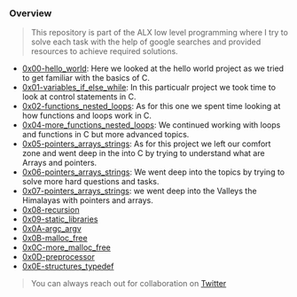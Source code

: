 ### Overview 
> This repository is part of the ALX low level programming where I try to solve each task with the help of google searches and provided resources to achieve required solutions.

- [0x00-hello_world](https://github.com/Arnoldmn/alx-low_level_programming/tree/master/0x00-hello_world): Here we looked at the hello world project as we tried to get familiar with the basics of C.
- [0x01-variables_if_else_while](https://github.com/Arnoldmn/alx-low_level_programming/tree/master/0x01-variables_if_else_while): In this particualr project we took time to look at control statements in C.
- [0x02-functions_nested_loops](https://github.com/Arnoldmn/alx-low_level_programming/tree/master/0x02-functions_nested_loops): As for this one we spent time looking at how functions and loops work in C. 
- [0x04-more_functions_nested_loops](https://github.com/Arnoldmn/alx-low_level_programming/tree/master/0x04-more_functions_nested_loops): We continued working with loops and functions in C but more advanced topics.
- [0x05-pointers_arrays_strings](https://github.com/Arnoldmn/alx-low_level_programming/tree/master/0x05-pointers_arrays_strings): As for this project we left our comfort zone and went deep in the into C by trying to understand what are Arrays and pointers.
- [0x06-pointers_arrays_strings](https://github.com/Arnoldmn/alx-low_level_programming/tree/master/0x06-pointers_arrays_strings): We went deep into the topics by trying to solve more hard questions and tasks.
- [0x07-pointers_arrays_strings](https://github.com/Arnoldmn/alx-low_level_programming/tree/master/0x07-pointers_arrays_strings): we went deep into the Valleys the Himalayas with pointers and arrays.
- [0x08-recursion](https://github.com/Arnoldmn/alx-low_level_programming/tree/master/0x08-recursion)
- [0x09-static_libraries](https://github.com/Arnoldmn/alx-low_level_programming/tree/master/0x09-static_libraries)
- [0x0A-argc_argv](https://github.com/Arnoldmn/alx-low_level_programming/tree/master/0x0A-argc_argv)
- [0x0B-malloc_free](https://github.com/Arnoldmn/alx-low_level_programming/tree/master/0x0B-malloc_free)
- [0x0C-more_malloc_free](https://github.com/Arnoldmn/alx-low_level_programming/tree/master/0x0C-more_malloc_free)
- [0x0D-preprocessor](https://github.com/Arnoldmn/alx-low_level_programming/tree/master/0x0D-preprocessor)
- [0x0E-structures_typedef](https://github.com/Arnoldmn/alx-low_level_programming/tree/master/0x0E-structures_typedef)

> You can always reach out for collaboration on [Twitter](https://twitter.com/ArnoldMumbere)
